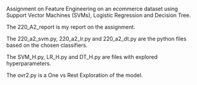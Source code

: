 Assignment on Feature Engineering on an ecommerce dataset using Support Vector Machines (SVMs), Logistic Regression and Decision Tree.

The 220_A2_report is my report on the assignment.

The 220_a2_svm.py, 220_a2_lr.py and 220_a2_dt.py are the python files based on the chosen classifiers.

The SVM_H.py, LR_H.py and DT_H.py are files with explored hyperparameters.

The ovr2.py is a One vs Rest Exploration of the model.
